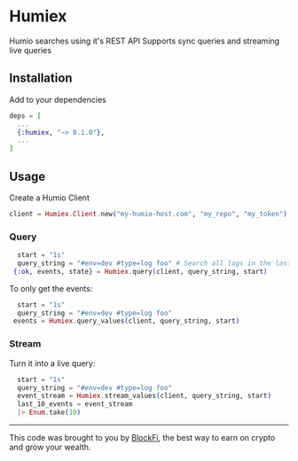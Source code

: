 # Humiex

Humio searches using it's REST API
Supports sync queries and streaming live queries

## Installation

Add to your dependencies

```elixir
deps = [
  ...
  {:humiex, "~> 0.1.0"},
  ...
]
```

## Usage

Create a Humio Client

```elixir
client = Humiex.Client.new("my-humio-host.com", "my_repo", "my_token")
```

### Query

```elixir
  start = "1s"
  query_string = "#env=dev #type=log foo" # Search all logs in the last second on dev environment that have "foo"
 {:ok, events, state} = Humiex.query(client, query_string, start)
```

To only get the events:

```elixir
  start = "1s"
  query_string = "#env=dev #type=log foo"
 events = Humiex.query_values(client, query_string, start)
```

### Stream

Turn it into a live query:

```elixir
  start = "1s"
  query_string = "#env=dev #type=log foo"
  event_stream = Humiex.stream_values(client, query_string, start)
  last_10_events = event_stream
  |> Enum.take(10)
```

---
This code was brought to you by [BlockFi](https://blockfi.com/), the best way to earn on crypto and grow your wealth.

